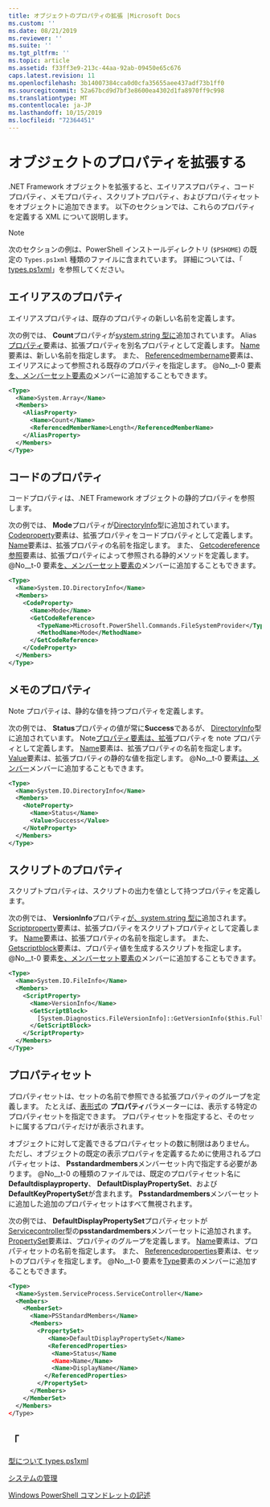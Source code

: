 ```yaml
---
title: オブジェクトのプロパティの拡張 |Microsoft Docs
ms.custom: ''
ms.date: 08/21/2019
ms.reviewer: ''
ms.suite: ''
ms.tgt_pltfrm: ''
ms.topic: article
ms.assetid: f33ff3e9-213c-44aa-92ab-09450e65c676
caps.latest.revision: 11
ms.openlocfilehash: 3b14007384cca0d0cfa35655aee437adf73b1ff0
ms.sourcegitcommit: 52a67bcd9d7bf3e8600ea4302d1fa8970ff9c998
ms.translationtype: MT
ms.contentlocale: ja-JP
ms.lasthandoff: 10/15/2019
ms.locfileid: "72364451"
---
```

# <a name="extending-properties-for-objects"></a>オブジェクトのプロパティを拡張する

.NET Framework オブジェクトを拡張すると、エイリアスプロパティ、コードプロパティ、メモプロパティ、スクリプトプロパティ、およびプロパティセットをオブジェクトに追加できます。 以下のセクションでは、これらのプロパティを定義する XML について説明します。

> [!NOTE]
> 次のセクションの例は、PowerShell インストールディレクトリ (`$PSHOME`) の既定の `Types.ps1xml` 種類のファイルに含まれています。 詳細については、「 [types.ps1xml](/powershell/module/microsoft.powershell.core/about/about_types.ps1xml)」を参照してください。

## <a name="alias-properties"></a>エイリアスのプロパティ

エイリアスプロパティは、既存のプロパティの新しい名前を定義します。

次の例では、 **Count**プロパティが[system.string 型に](/dotnet/api/System.Array)追加されています。 Alias[プロパティ](/dotnet/api/system.management.automation.psaliasproperty)要素は、拡張プロパティを別名プロパティとして定義します。 [Name](/dotnet/api/system.management.automation.psmemberinfo.name)要素は、新しい名前を指定します。 また、 [Referencedmembername](/dotnet/api/system.management.automation.psaliasproperty.referencedmembername)要素は、エイリアスによって参照される既存のプロパティを指定します。 @No__t-0 要素[を、メンバーセット要素の](/dotnet/api/system.management.automation.psmemberset)メンバーに追加することもできます。

```xml
<Type>
  <Name>System.Array</Name>
  <Members>
    <AliasProperty>
      <Name>Count</Name>
      <ReferencedMemberName>Length</ReferencedMemberName>
    </AliasProperty>
  </Members>
</Type>
```

## <a name="code-properties"></a>コードのプロパティ

コードプロパティは、.NET Framework オブジェクトの静的プロパティを参照します。

次の例では、 **Mode**プロパティが[DirectoryInfo](/dotnet/api/System.IO.DirectoryInfo)型に追加されています。 [Codeproperty](/dotnet/api/system.management.automation.pscodeproperty)要素は、拡張プロパティをコードプロパティとして定義します。 [Name](/dotnet/api/system.management.automation.psmemberinfo.name)要素は、拡張プロパティの名前を指定します。 また、 [Getcodereference 参照](/dotnet/api/system.management.automation.pscodeproperty.gettercodereference)要素は、拡張プロパティによって参照される静的メソッドを定義します。 @No__t-0 要素[を、メンバーセット要素の](/dotnet/api/system.management.automation.psmemberset)メンバーに追加することもできます。

```xml
<Type>
  <Name>System.IO.DirectoryInfo</Name>
  <Members>
    <CodeProperty>
      <Name>Mode</Name>
      <GetCodeReference>
        <TypeName>Microsoft.PowerShell.Commands.FileSystemProvider</TypeName>
        <MethodName>Mode</MethodName>
      </GetCodeReference>
    </CodeProperty>
  </Members>
</Type>
```

## <a name="note-properties"></a>メモのプロパティ

Note プロパティは、静的な値を持つプロパティを定義します。

次の例では、 **Status**プロパティの値が常に**Success**であるが、 [DirectoryInfo](/dotnet/api/System.IO.DirectoryInfo)型に追加されています。 Note[プロパティ要素は、拡張](/dotnet/api/system.management.automation.psnoteproperty)プロパティを note プロパティとして定義します。 [Name](/dotnet/api/system.management.automation.psmemberinfo.name)要素は、拡張プロパティの名前を指定します。 [Value](/dotnet/api/system.management.automation.psnoteproperty.value)要素は、拡張プロパティの静的な値を指定します。 @No__t-0 要素[は、メンバー](/dotnet/api/system.management.automation.psmemberset)メンバーに追加することもできます。

```xml
<Type>
  <Name>System.IO.DirectoryInfo</Name>
  <Members>
    <NoteProperty>
      <Name>Status</Name>
      <Value>Success</Value>
    </NoteProperty>
  </Members>
</Type>
```

## <a name="script-properties"></a>スクリプトのプロパティ

スクリプトプロパティは、スクリプトの出力を値として持つプロパティを定義します。

次の例では、 **VersionInfo**プロパティ[が、system.string 型に](/dotnet/api/System.IO.FileInfo)追加されます。 [Scriptproperty](/dotnet/api/system.management.automation.psscriptproperty)要素は、拡張プロパティをスクリプトプロパティとして定義します。 [Name](/dotnet/api/system.management.automation.psmemberinfo.name)要素は、拡張プロパティの名前を指定します。 また、 [Getscriptblock](/dotnet/api/system.management.automation.psscriptproperty.getterscript)要素は、プロパティ値を生成するスクリプトを指定します。 @No__t-0 要素[を、メンバーセット要素の](/dotnet/api/system.management.automation.psmemberset)メンバーに追加することもできます。

```xml
<Type>
  <Name>System.IO.FileInfo</Name>
  <Members>
    <ScriptProperty>
      <Name>VersionInfo</Name>
      <GetScriptBlock>
        [System.Diagnostics.FileVersionInfo]::GetVersionInfo($this.FullName)
      </GetScriptBlock>
    </ScriptProperty>
  </Members>
</Type>
```

## <a name="property-sets"></a>プロパティセット

プロパティセットは、セットの名前で参照できる拡張プロパティのグループを定義します。
たとえば、[表形式](/powershell/module/Microsoft.PowerShell.Utility/Format-Table)の 
**プロパティ**パラメーターには、表示する特定のプロパティセットを指定できます。 プロパティセットを指定すると、そのセットに属するプロパティだけが表示されます。

オブジェクトに対して定義できるプロパティセットの数に制限はありません。 ただし、オブジェクトの既定の表示プロパティを定義するために使用されるプロパティセットは、 **Psstandardmembers**メンバーセット内で指定する必要があります。 @No__t-0 の種類のファイルでは、既定のプロパティセット名に**Defaultdisplayproperty**、 **DefaultDisplayPropertySet**、および**DefaultKeyPropertySet**が含まれます。 **Psstandardmembers**メンバーセットに追加した追加のプロパティセットはすべて無視されます。

次の例では、 **DefaultDisplayPropertySet**プロパティセットが[Servicecontroller](/dotnet/api/System.ServiceProcess.ServiceController)型の**psstandardmembers**メンバーセットに追加されます。 [PropertySet](/dotnet/api/system.management.automation.pspropertyset)要素は、プロパティのグループを定義します。 [Name](/dotnet/api/system.management.automation.psmemberinfo.name)要素は、プロパティセットの名前を指定します。 また、 [Referencedproperties](/dotnet/api/system.management.automation.pspropertyset.referencedpropertynames)要素は、セットのプロパティを指定します。 @No__t-0 要素を[Type](/dotnet/api/system.management.automation.pstypename)要素のメンバーに追加することもできます。

```xml
<Type>
  <Name>System.ServiceProcess.ServiceController</Name>
  <Members>
    <MemberSet>
      <Name>PSStandardMembers</Name>
      <Members>
        <PropertySet>
           <Name>DefaultDisplayPropertySet</Name>
           <ReferencedProperties>
            <Name>Status</Name
            <Name>Name</Name>
            <Name>DisplayName</Name>
          </ReferencedProperties>
        </PropertySet>
      </Members>
    </MemberSet>
  </Members>
</Type>
```

## <a name="see-also"></a>「

[型について types.ps1xml](/powershell/module/microsoft.powershell.core/about/about_types.ps1xml)

[システムの管理](/dotnet/api/System.Management.Automation)

[Windows PowerShell コマンドレットの記述](./writing-a-windows-powershell-cmdlet.md)
